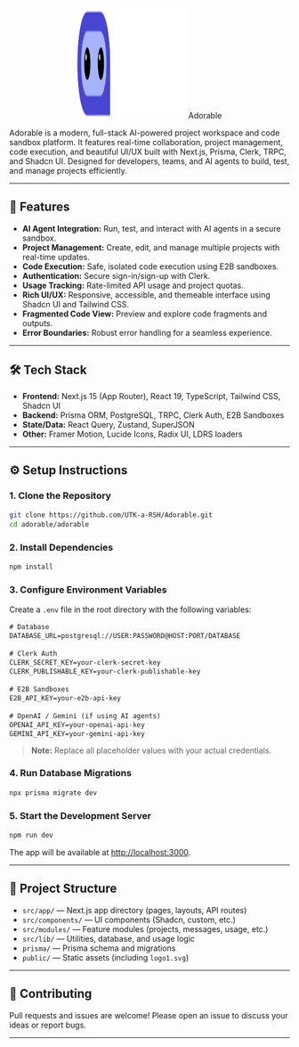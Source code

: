 <p align="center">
  <img src="public/logo1.svg" alt="Adorable Logo" width="200" height="200 />
</p>

# Adorable

Adorable is a modern, full-stack AI-powered project workspace and code sandbox platform. It features real-time collaboration, project management, code execution, and beautiful UI/UX built with Next.js, Prisma, Clerk, TRPC, and Shadcn UI. Designed for developers, teams, and AI agents to build, test, and manage projects efficiently.

---

## 🚀 Features
- **AI Agent Integration:** Run, test, and interact with AI agents in a secure sandbox.
- **Project Management:** Create, edit, and manage multiple projects with real-time updates.
- **Code Execution:** Safe, isolated code execution using E2B sandboxes.
- **Authentication:** Secure sign-in/sign-up with Clerk.
- **Usage Tracking:** Rate-limited API usage and project quotas.
- **Rich UI/UX:** Responsive, accessible, and themeable interface using Shadcn UI and Tailwind CSS.
- **Fragmented Code View:** Preview and explore code fragments and outputs.
- **Error Boundaries:** Robust error handling for a seamless experience.

---

## 🛠️ Tech Stack
- **Frontend:** Next.js 15 (App Router), React 19, TypeScript, Tailwind CSS, Shadcn UI
- **Backend:** Prisma ORM, PostgreSQL, TRPC, Clerk Auth, E2B Sandboxes
- **State/Data:** React Query, Zustand, SuperJSON
- **Other:** Framer Motion, Lucide Icons, Radix UI, LDRS loaders

---

## ⚙️ Setup Instructions

### 1. Clone the Repository
```bash
git clone https://github.com/UTK-a-RSH/Adorable.git
cd adorable/adorable
```

### 2. Install Dependencies
```bash
npm install
```

### 3. Configure Environment Variables
Create a `.env` file in the root directory with the following variables:

```
# Database
DATABASE_URL=postgresql://USER:PASSWORD@HOST:PORT/DATABASE

# Clerk Auth
CLERK_SECRET_KEY=your-clerk-secret-key
CLERK_PUBLISHABLE_KEY=your-clerk-publishable-key

# E2B Sandboxes
E2B_API_KEY=your-e2b-api-key

# OpenAI / Gemini (if using AI agents)
OPENAI_API_KEY=your-openai-api-key
GEMINI_API_KEY=your-gemini-api-key
```

> **Note:** Replace all placeholder values with your actual credentials.

### 4. Run Database Migrations
```bash
npx prisma migrate dev
```

### 5. Start the Development Server
```bash
npm run dev
```

The app will be available at [http://localhost:3000](http://localhost:3000).

---

## 📁 Project Structure
- `src/app/` — Next.js app directory (pages, layouts, API routes)
- `src/components/` — UI components (Shadcn, custom, etc.)
- `src/modules/` — Feature modules (projects, messages, usage, etc.)
- `src/lib/` — Utilities, database, and usage logic
- `prisma/` — Prisma schema and migrations
- `public/` — Static assets (including `logo1.svg`)

---

## 📝 Contributing
Pull requests and issues are welcome! Please open an issue to discuss your ideas or report bugs.

---



